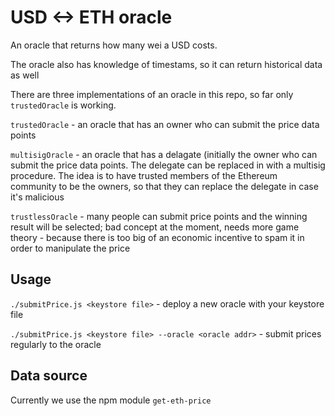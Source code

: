# USD <-> ETH oracle

An oracle that returns how many wei a USD costs.

The oracle also has knowledge of timestams, so it can return historical data as well

There are three implementations of an oracle in this repo, so far only `trustedOracle` is working. 

`trustedOracle` - an oracle that has an owner who can submit the price data points

`multisigOracle` - an oracle that has a delagate (initially the owner who can submit the price data points. The delegate can be replaced in with a multisig procedure. The idea is to have trusted members of the Ethereum community to be the owners, so that they can replace the delegate in case it's malicious

`trustlessOracle` - many people can submit price points and the winning result will be selected; bad concept at the moment, needs more game theory - because there is too big of an economic incentive to spam it in order to manipulate the price

## Usage

`./submitPrice.js <keystore file>` - deploy a new oracle with your keystore file

`./submitPrice.js <keystore file> --oracle <oracle addr>` - submit prices regularly to the oracle


## Data source

Currently we use the npm module `get-eth-price`
